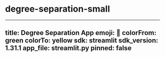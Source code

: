 # degree-separation-small
---
title: Degree Separation App
emoji: 🐨
colorFrom: green
colorTo: yellow
sdk: streamlit
sdk_version: 1.31.1
app_file: streamlit.py
pinned: false
---


